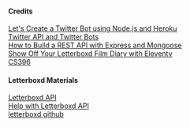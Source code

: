 #### Credits 
[Let's Create a Twitter Bot using Node.js and Heroku](https://dev.to/developer_buddy/let-s-create-a-twitter-bot-using-node-js-and-heroku-1-3-43kb)</br>
[Twitter API and Twitter Bots](https://shiffman.net/a2z/twitter-bots/)</br>
[How to Build a REST API with Express and Mongoose](https://rahmanfadhil.com/express-rest-api/)</br>
[Show Off Your Letterboxd Film Diary with Eleventy](https://smithtimmytim.com/blog/2020/create-a-film-diary-with-eleventy-and-letterboxd/)</br>
[CS396](https://cs396-web-dev.github.io/spring2021/) </br>

#### Letterboxd Materials 
[Letterboxd API](http://api-docs.letterboxd.com/)</br>
[Help with Letterboxd API](https://www.reddit.com/r/ProgrammingBuddies/comments/8s4ov4/help_with_letterboxd_api/)</br>
[letterboxd github](https://github.com/zaccolley/letterboxd)</br>
